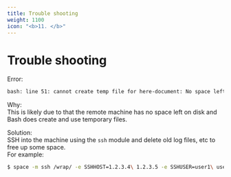 ```yaml
---
title: Trouble shooting
weight: 1100
icon: "<b>11. </b>"
---
```


# Trouble shooting

Error:  
```sh
bash: line 51: cannot create temp file for here-document: No space left on device
```
Why:  
This is likely due to that the remote machine has no space left on disk and Bash does create and use temporary files.

Solution:  
SSH into the machine using the `ssh` module and delete old log files, etc
to free up some space.  
For example:  
```sh
$ space -m ssh /wrap/ -e SSHHOST=1.2.3.4\ 1.2.3.5 -e SSHUSER=user1\ user2 -e SSHKEYFILE=id_rsa.machine1\ id_rsa.machine2 -m os /shell/
```
